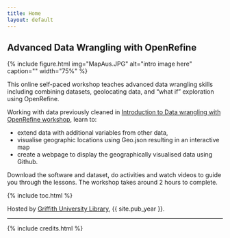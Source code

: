 ```yaml
---
title: Home
layout: default
---
```


## Advanced Data Wrangling with OpenRefine

{% include figure.html img="MapAus.JPG" alt="intro image here" caption="" width="75%" %}

This online self-paced workshop teaches advanced data wrangling skills including combining datasets, geolocating data, and “what if” exploration using OpenRefine. 

Working with data previously cleaned in [Introduction to Data wrangling with OpenRefine workshop](https://griffithunilibrary.github.io/intro-data-wrangle/), learn to:

- extend data with additional variables from other data, 
- visualise geographic locations using Geo.json resulting in an interactive map 
- create a webpage to display the geographically visualised data using Github.

Download the software and dataset, do activities and watch videos to guide you through the lessons. The workshop takes around 2 hours to complete.

{% include toc.html %}

Hosted by [Griffith University Library](https://www.griffith.edu.au/library), {{ site.pub_year }}.
  
------

{% include credits.html %}
